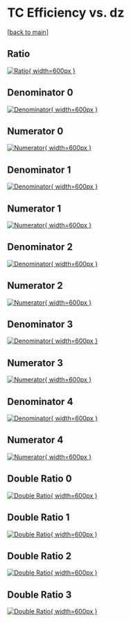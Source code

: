 # TC Efficiency vs. dz

[[back to main](./)]



## Ratio

[![Ratio](../mtv/var/TC_vtr_211_0_eff_dz.png){ width=600px }](../mtv/var/TC_vtr_211_0_eff_dz.pdf)

## Denominator 0

[![Denominator](../mtv/den/TC_vtr_211_0_eff_dz_den0.png){ width=600px }](../mtv/den/TC_vtr_211_0_eff_dz_den0.pdf)

## Numerator 0

[![Numerator](../mtv/num/TC_vtr_211_0_eff_dz_num0.png){ width=600px }](../mtv/num/TC_vtr_211_0_eff_dz_num0.pdf)

## Denominator 1

[![Denominator](../mtv/den/TC_vtr_211_0_eff_dz_den1.png){ width=600px }](../mtv/den/TC_vtr_211_0_eff_dz_den1.pdf)

## Numerator 1

[![Numerator](../mtv/num/TC_vtr_211_0_eff_dz_num1.png){ width=600px }](../mtv/num/TC_vtr_211_0_eff_dz_num1.pdf)

## Denominator 2

[![Denominator](../mtv/den/TC_vtr_211_0_eff_dz_den2.png){ width=600px }](../mtv/den/TC_vtr_211_0_eff_dz_den2.pdf)

## Numerator 2

[![Numerator](../mtv/num/TC_vtr_211_0_eff_dz_num2.png){ width=600px }](../mtv/num/TC_vtr_211_0_eff_dz_num2.pdf)

## Denominator 3

[![Denominator](../mtv/den/TC_vtr_211_0_eff_dz_den3.png){ width=600px }](../mtv/den/TC_vtr_211_0_eff_dz_den3.pdf)

## Numerator 3

[![Numerator](../mtv/num/TC_vtr_211_0_eff_dz_num3.png){ width=600px }](../mtv/num/TC_vtr_211_0_eff_dz_num3.pdf)

## Denominator 4

[![Denominator](../mtv/den/TC_vtr_211_0_eff_dz_den4.png){ width=600px }](../mtv/den/TC_vtr_211_0_eff_dz_den4.pdf)

## Numerator 4

[![Numerator](../mtv/num/TC_vtr_211_0_eff_dz_num4.png){ width=600px }](../mtv/num/TC_vtr_211_0_eff_dz_num4.pdf)

## Double Ratio 0

[![Double Ratio](../mtv/ratio/TC_vtr_211_0_eff_dz_ratio0.png){ width=600px }](../mtv/ratio/TC_vtr_211_0_eff_dz_ratio0.pdf)

## Double Ratio 1

[![Double Ratio](../mtv/ratio/TC_vtr_211_0_eff_dz_ratio1.png){ width=600px }](../mtv/ratio/TC_vtr_211_0_eff_dz_ratio1.pdf)

## Double Ratio 2

[![Double Ratio](../mtv/ratio/TC_vtr_211_0_eff_dz_ratio2.png){ width=600px }](../mtv/ratio/TC_vtr_211_0_eff_dz_ratio2.pdf)

## Double Ratio 3

[![Double Ratio](../mtv/ratio/TC_vtr_211_0_eff_dz_ratio3.png){ width=600px }](../mtv/ratio/TC_vtr_211_0_eff_dz_ratio3.pdf)

